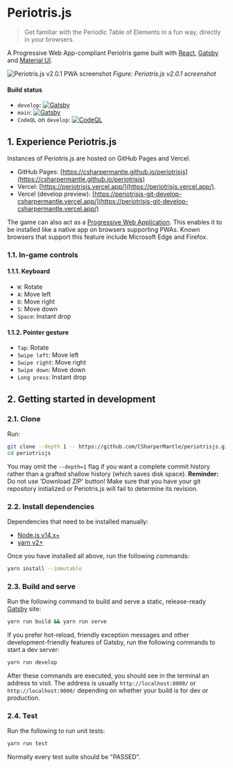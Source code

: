# Periotris.js

> Get familiar with the Periodic Table of Elements in a fun way, directly in your browsers.

A Progressive Web App-compliant Periotris game built with [React](https://reactjs.org/), [Gatsby](https://www.gatsbyjs.com/) and [Material UI](https://material-ui.com/).

![Periotris.js v2.0.1 PWA screenshot](https://user-images.githubusercontent.com/32665105/152916976-93b9617a-7f82-489c-9ede-92f16a2c45e9.png)
_Figure: Periotris.js v2.0.1 screenshot_

#### Build status

- `develop`: [![Gatsby](https://github.com/CSharperMantle/periotrisjs/actions/workflows/gatsby.yml/badge.svg?branch=develop)](https://github.com/CSharperMantle/periotrisjs/actions/workflows/gatsby.yml)
- `main`: [![Gatsby](https://github.com/CSharperMantle/periotrisjs/actions/workflows/gatsby.yml/badge.svg?branch=main)](https://github.com/CSharperMantle/periotrisjs/actions/workflows/gatsby.yml)
- `CodeQL` on `develop`: [![CodeQL](https://github.com/CSharperMantle/periotrisjs/actions/workflows/codeql.yml/badge.svg?branch=develop)](https://github.com/CSharperMantle/periotrisjs/actions/workflows/codeql.yml)

## 1. Experience Periotris.js

Instances of Periotris.js are hosted on GitHub Pages and Vercel.

- GitHub Pages: [https://csharpermantle.github.io/periotrisjs](https://csharpermantle.github.io/periotrisjs)
- Vercel: [https://periotrisjs.vercel.app/](https://periotrisjs.vercel.app/).
- Vercel (develop preview): [https://periotrisjs-git-develop-csharpermantle.vercel.app/](https://periotrisjs-git-develop-csharpermantle.vercel.app/)

The game can also act as a [Progressive Web Application](https://developer.mozilla.org/en-US/docs/Web/Progressive_web_apps). This enables it to be installed like a native app on browsers supporting PWAs. Known browsers that support this feature include Microsoft Edge and Firefox.

### 1.1. In-game controls

#### 1.1.1. Keyboard

- `W`: Rotate
- `A`: Move left
- `D`: Move right
- `S`: Move down
- `Space`: Instant drop

#### 1.1.2. Pointer gesture

- `Tap`: Rotate
- `Swipe left`: Move left
- `Swipe right`: Move right
- `Swipe down`: Move down
- `Long press`: Instant drop

## 2. Getting started in development

### 2.1. Clone

Run:

```sh
git clone --depth 1 -- https://github.com/CSharperMantle/periotrisjs.git
cd periotrisjs
```

You may omit the `--depth=1` flag if you want a complete commit history rather than a grafted shallow history (which saves disk space). **Reminder:** Do not use 'Download ZIP' button! Make sure that you have your git repository initialized or Periotris.js will fail to determine its revision.

### 2.2. Install dependencies

Dependencies that need to be installed manually:

- [Node.js v14.x+](https://nodejs.org/)
- [yarn v2+](https://yarnpkg.com/)

Once you have installed all above, run the following commands:

```sh
yarn install --immutable
```

### 2.3. Build and serve

Run the following command to build and serve a static, release-ready [Gatsby](https://gatsbyjs.com/) site:

```sh
yarn run build && yarn run serve
```

If you prefer hot-reload, friendly exception messages and other development-friendly features of Gatsby, run the following commands to start a dev server:

```sh
yarn run develop
```

After these commands are executed, you should see in the terminal an address to visit.
The address is usually `http://localhost:8000/` or `http://localhost:9000/` depending on whether your build is for dev or production.

### 2.4. Test

Run the following to run unit tests:

```sh
yarn run test
```

Normally every test suite should be "PASSED".
